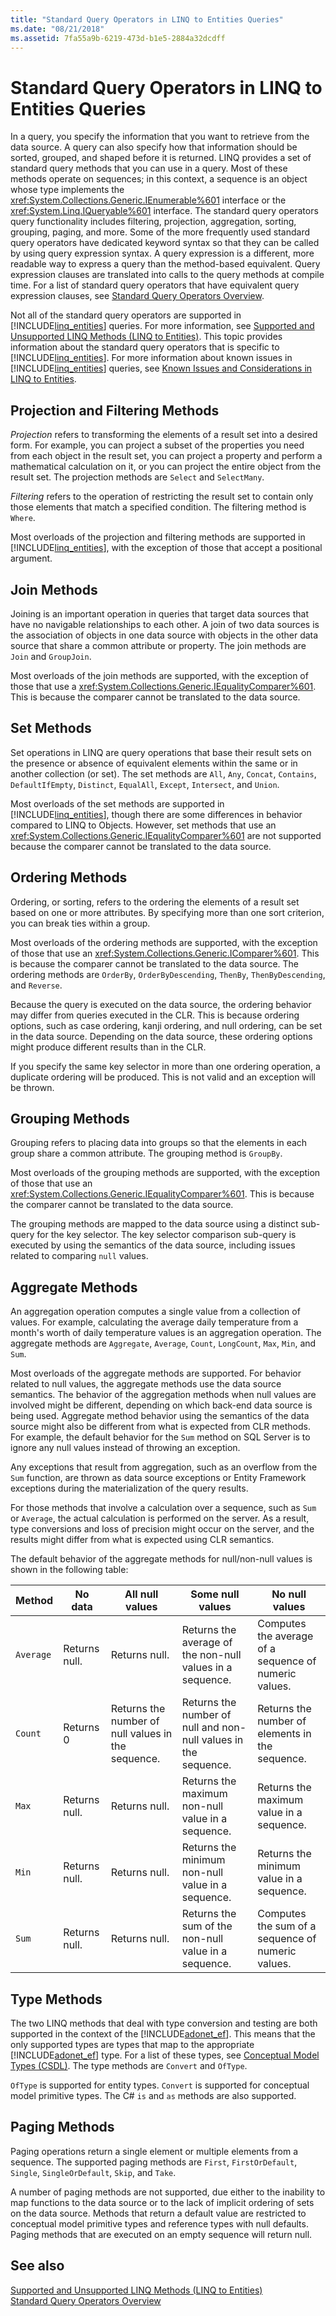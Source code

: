 ```yaml
---
title: "Standard Query Operators in LINQ to Entities Queries"
ms.date: "08/21/2018"
ms.assetid: 7fa55a9b-6219-473d-b1e5-2884a32dcdff
---
```

# Standard Query Operators in LINQ to Entities Queries
In a query, you specify the information that you want to retrieve from the data source. A query can also specify how that information should be sorted, grouped, and shaped before it is returned. LINQ provides a set of standard query methods that you can use in a query. Most of these methods operate on sequences; in this context, a sequence is an object whose type implements the <xref:System.Collections.Generic.IEnumerable%601> interface or the <xref:System.Linq.IQueryable%601> interface. The standard query operators query functionality includes filtering, projection, aggregation, sorting, grouping, paging, and more. Some of the more frequently used standard query operators have dedicated keyword syntax so that they can be called by using query expression syntax. A query expression is a different, more readable way to express a query than the method-based equivalent. Query expression clauses are translated into calls to the query methods at compile time. For a list of standard query operators that have equivalent query expression clauses, see [Standard Query Operators Overview](https://msdn.microsoft.com/library/24cda21e-8af8-4632-b519-c404a839b9b2).  
  
 Not all of the standard query operators are supported in [!INCLUDE[linq_entities](../../../../../../includes/linq-entities-md.md)] queries. For more information, see [Supported and Unsupported LINQ Methods (LINQ to Entities)](../../../../../../docs/framework/data/adonet/ef/language-reference/supported-and-unsupported-linq-methods-linq-to-entities.md). This topic provides information about the standard query operators that is specific to [!INCLUDE[linq_entities](../../../../../../includes/linq-entities-md.md)]. For more information about known issues in [!INCLUDE[linq_entities](../../../../../../includes/linq-entities-md.md)] queries, see [Known Issues and Considerations in LINQ to Entities](../../../../../../docs/framework/data/adonet/ef/language-reference/known-issues-and-considerations-in-linq-to-entities.md).  
  
## Projection and Filtering Methods  
 *Projection* refers to transforming the elements of a result set into a desired form. For example, you can project a subset of the properties you need from each object in the result set, you can project a property and perform a mathematical calculation on it, or you can project the entire object from the result set. The projection methods are `Select` and `SelectMany`.  
  
 *Filtering* refers to the operation of restricting the result set to contain only those elements that match a specified condition. The filtering method is `Where`.  
  
 Most overloads of the projection and filtering methods are supported in [!INCLUDE[linq_entities](../../../../../../includes/linq-entities-md.md)], with the exception of those that accept a positional argument.  
  
## Join Methods  
 Joining is an important operation in queries that target data sources that have no navigable relationships to each other. A join of two data sources is the association of objects in one data source with objects in the other data source that share a common attribute or property. The join methods are `Join` and `GroupJoin`.  
  
 Most overloads of the join methods are supported, with the exception of those that use a <xref:System.Collections.Generic.IEqualityComparer%601>. This is because the comparer cannot be translated to the data source.  
  
## Set Methods  
 Set operations in LINQ are query operations that base their result sets on the presence or absence of equivalent elements within the same or in another collection (or set). The set methods are `All`, `Any`, `Concat`, `Contains`, `DefaultIfEmpty`, `Distinct`, `EqualAll`, `Except`, `Intersect`, and `Union`.  
  
 Most overloads of the set methods are supported in [!INCLUDE[linq_entities](../../../../../../includes/linq-entities-md.md)], though there are some differences in behavior compared to LINQ to Objects. However, set methods that use an <xref:System.Collections.Generic.IEqualityComparer%601> are not supported because the comparer cannot be translated to the data source.  
  
## Ordering Methods  
 Ordering, or sorting, refers to the ordering the elements of a result set based on one or more attributes. By specifying more than one sort criterion, you can break ties within a group.  
  
 Most overloads of the ordering methods are supported, with the exception of those that use an <xref:System.Collections.Generic.IComparer%601>. This is because the comparer cannot be translated to the data source. The ordering methods are `OrderBy`, `OrderByDescending`, `ThenBy`, `ThenByDescending`, and `Reverse`.  
  
 Because the query is executed on the data source, the ordering behavior may differ from queries executed in the CLR. This is because ordering options, such as case ordering, kanji ordering, and null ordering, can be set in the data source. Depending on the data source, these ordering options might produce different results than in the CLR.  
  
 If you specify the same key selector in more than one ordering operation, a duplicate ordering will be produced. This is not valid and an exception will be thrown.  
  
## Grouping Methods  
 Grouping refers to placing data into groups so that the elements in each group share a common attribute. The grouping method is `GroupBy`.  
  
 Most overloads of the grouping methods are supported, with the exception of those that use an <xref:System.Collections.Generic.IEqualityComparer%601>. This is because the comparer cannot be translated to the data source.  
  
 The grouping methods are mapped to the data source using a distinct sub-query for the key selector. The key selector comparison sub-query is executed by using the semantics of the data source, including issues related to comparing `null` values.  
  
## Aggregate Methods  
 An aggregation operation computes a single value from a collection of values. For example, calculating the average daily temperature from a month's worth of daily temperature values is an aggregation operation. The aggregate methods are `Aggregate`, `Average`, `Count`, `LongCount`, `Max`, `Min`, and `Sum`.  
  
 Most overloads of the aggregate methods are supported. For behavior related to null values, the aggregate methods use the data source semantics. The behavior of the aggregation methods when null values are involved might be different, depending on which back-end data source is being used. Aggregate method behavior using the semantics of the data source might also be different from what is expected from CLR methods. For example, the default behavior for the `Sum` method on SQL Server is to ignore any null values instead of throwing an exception.  
  
 Any exceptions that result from aggregation, such as an overflow from the `Sum` function, are thrown as data source exceptions or Entity Framework exceptions during the materialization of the query results.  
  
 For those methods that involve a calculation over a sequence, such as `Sum` or `Average`, the actual calculation is performed on the server. As a result, type conversions and loss of precision might occur on the server, and the results might differ from what is expected using CLR semantics.  
  
 The default behavior of the aggregate methods for null/non-null values is shown in the following table:  
  
|Method|No data|All null values|Some null values|No null values|  
|------------|-------------|---------------------|----------------------|--------------------|  
|`Average`|Returns null.|Returns null.|Returns the average of the non-null values in a sequence.|Computes the average of a sequence of numeric values.|  
|`Count`|Returns 0|Returns the number of null values in the sequence.|Returns the number of null and non-null values in the sequence.|Returns the number of elements in the sequence.|  
|`Max`|Returns null.|Returns null.|Returns the maximum non-null value in a sequence.|Returns the maximum value in a sequence.|  
|`Min`|Returns null.|Returns null.|Returns the minimum non-null value in a sequence.|Returns the minimum value in a sequence.|  
|`Sum`|Returns null.|Returns null.|Returns the sum of the non-null value in a sequence.|Computes the sum of a sequence of numeric values.|  
  
## Type Methods  
 The two LINQ methods that deal with type conversion and testing are both supported in the context of the [!INCLUDE[adonet_ef](../../../../../../includes/adonet-ef-md.md)]. This means that the only supported types are types that map to the appropriate [!INCLUDE[adonet_ef](../../../../../../includes/adonet-ef-md.md)] type. For a list of these types, see [Conceptual Model Types (CSDL)](https://msdn.microsoft.com/library/987b995f-e429-4569-9559-b4146744def4). The type methods are `Convert` and `OfType`.  
  
 `OfType` is supported for entity types. `Convert` is supported for conceptual model primitive types.  The C# `is` and `as` methods are also supported.  
  
## Paging Methods  
 Paging operations return a single element or multiple elements from a sequence. The supported paging methods are `First`, `FirstOrDefault`, `Single`, `SingleOrDefault`, `Skip`, and `Take`.  
  
 A number of paging methods are not supported, due either to the inability to map functions to the data source or to the lack of implicit ordering of sets on the data source. Methods that return a default value are restricted to conceptual model primitive types and reference types with null defaults. Paging methods that are executed on an empty sequence will return null.  
  
## See also
 [Supported and Unsupported LINQ Methods (LINQ to Entities)](../../../../../../docs/framework/data/adonet/ef/language-reference/supported-and-unsupported-linq-methods-linq-to-entities.md)  
 [Standard Query Operators Overview](https://msdn.microsoft.com/library/24cda21e-8af8-4632-b519-c404a839b9b2)
